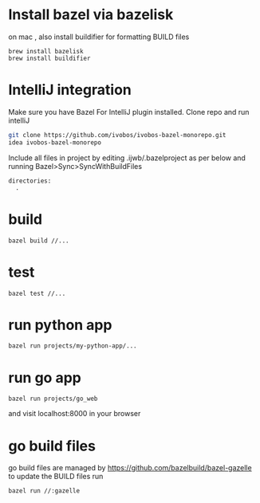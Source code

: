 
# Install bazel via bazelisk
on mac , also install buildifier for formatting BUILD files
```
brew install bazelisk
brew install buildifier
```

# IntelliJ integration
Make sure you have Bazel For IntelliJ plugin installed.
Clone repo and run intelliJ
```bash
git clone https://github.com/ivobos/ivobos-bazel-monorepo.git
idea ivobos-bazel-monorepo
```

Include all files in project by editing .ijwb/.bazelproject as per below and running Bazel>Sync>SyncWithBuildFiles
```
directories: 
  .
```

# build
```shell
bazel build //...
```

# test
```shell
bazel test //...
```

# run python app
```shell
bazel run projects/my-python-app/...
```

# run go app
```shell
bazel run projects/go_web
```
and visit localhost:8000 in your browser

# go build files
go build files are managed by  https://github.com/bazelbuild/bazel-gazelle
to update the BUILD files run 
```shell
bazel run //:gazelle
```